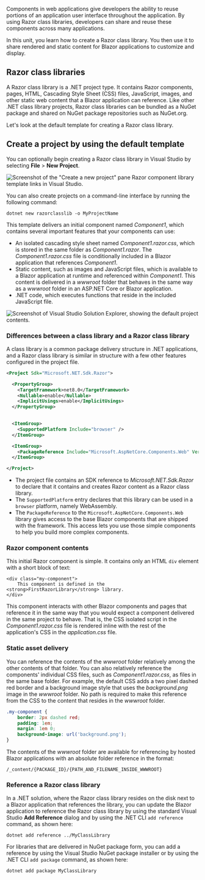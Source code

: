 Components in web applications give developers the ability to reuse portions of an application user interface throughout the application. By using Razor class libraries, developers can share and reuse these components across many applications.

In this unit, you learn how to create a Razor class library. You then use it to share rendered and static content for Blazor applications to customize and display.

## Razor class libraries

A Razor class library is a .NET project type. It contains Razor components, pages, HTML, Cascading Style Sheet (CSS) files, JavaScript, images, and other static web content that a Blazor application can reference. Like other .NET class library projects, Razor class libraries can be bundled as a NuGet package and shared on NuGet package repositories such as NuGet.org.

Let's look at the default template for creating a Razor class library.

## Create a project by using the default template

You can optionally begin creating a Razor class library in Visual Studio by selecting **File** > **New Project**.

![Screenshot of the "Create a new project" pane Razor component library template links in Visual Studio.](../media/visual-studio-create.png)

You can also create projects on a command-line interface by running the following command:

```dotnetcli
dotnet new razorclasslib -o MyProjectName
```

This template delivers an initial component named *Component1*, which contains several important features that your components can use:

- An isolated cascading style sheet named *Component1.razor.css*, which is stored in the same folder as *Component1.razor*. The *Component1.razor.css* file is conditionally included in a Blazor application that references *Component1*.
- Static content, such as images and JavaScript files, which is available to a Blazor application at runtime and referenced within *Component1*. This content is delivered in a *wwwroot* folder that behaves in the same way as a *wwwroot* folder in an ASP.NET Core or Blazor application.
- .NET code, which executes functions that reside in the included JavaScript file.

![Screenshot of Visual Studio Solution Explorer, showing the default project contents.](../media/solution-structure.png)

### Differences between a class library and a Razor class library

A class library is a common package delivery structure in .NET applications, and a Razor class library is similar in structure with a few other features configured in the project file.

```xml
<Project Sdk="Microsoft.NET.Sdk.Razor">

  <PropertyGroup>
    <TargetFramework>net8.0</TargetFramework>
    <Nullable>enable</Nullable>
    <ImplicitUsings>enable</ImplicitUsings>
  </PropertyGroup>

  
  <ItemGroup>
    <SupportedPlatform Include="browser" />
  </ItemGroup>

  <ItemGroup>
    <PackageReference Include="Microsoft.AspNetCore.Components.Web" Version="8.0.0" />
  </ItemGroup>

</Project>
```

- The project file contains an SDK reference to *Microsoft.NET.Sdk.Razor* to declare that it contains and creates Razor content as a Razor class library.
- The `SupportedPlatform` entry declares that this library can be used in a `browser` platform, namely WebAssembly.
- The `PackageReference` to the `Microsoft.AspNetCore.Components.Web` library gives access to the base Blazor components that are shipped with the framework. This access lets you use those simple components to help you build more complex components.

### Razor component contents

This initial Razor component is simple. It contains only an HTML `div` element with a short block of text:

```razor
<div class="my-component">
    This component is defined in the <strong>FirstRazorLibrary</strong> library.
</div>
```

This component interacts with other Blazor components and pages that reference it in the same way that you would expect a component delivered in the same project to behave. That is, the CSS isolated script in the *Component1.razor.css* file is rendered inline with the rest of the application's CSS in the *application.css* file.

### Static asset delivery

You can reference the contents of the *wwwroot* folder relatively among the other contents of that folder. You can also relatively reference the components' individual CSS files, such as *Component1.razor.css*, as files in the same base folder. For example, the default CSS adds a two pixel dashed red border and a background image style that uses the *background.png* image in the *wwwroot* folder. No path is required to make this reference from the CSS to the content that resides in the *wwwroot* folder.

```css
.my-component {
    border: 2px dashed red;
    padding: 1em;
    margin: 1em 0;
    background-image: url('background.png');
}
```

The contents of the *wwwroot* folder are available for referencing by hosted Blazor applications with an absolute folder reference in the format:

```dotnetcli
/_content/{PACKAGE_ID}/{PATH_AND_FILENAME_INSIDE_WWWROOT}
```

### Reference a Razor class library

In a .NET solution, where the Razor class library resides on the disk next to a Blazor application that references the library, you can update the Blazor application to reference the Razor class library by using the standard Visual Studio **Add Reference** dialog and by using the .NET CLI `add reference` command, as shown here:

```dotnetcli
dotnet add reference ../MyClassLibrary
```

For libraries that are delivered in NuGet package form, you can add a reference by using the Visual Studio NuGet package installer or by using the .NET CLI `add package` command, as shown here:

```dotnetcli
dotnet add package MyClassLibrary
```
